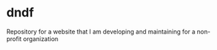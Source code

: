 dndf
====

Repository for a website that I am developing and maintaining for a non-profit organization
